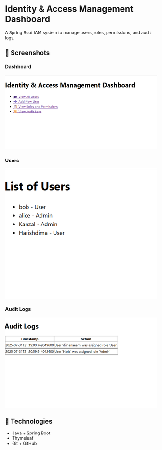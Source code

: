 # Identity & Access Management Dashboard

A Spring Boot IAM system to manage users, roles, permissions, and audit logs.

## 📸 Screenshots

### Dashboard
![Dashboard Screenshot](screenshots/dashboard.png)

### Users
![Users Screenshot](screenshots/users.png)

### Audit Logs
![Audit Logs Screenshot](screenshots/audit-logs.png)

## 🚀 Technologies
- Java + Spring Boot
- Thymeleaf
- Git + GitHub
